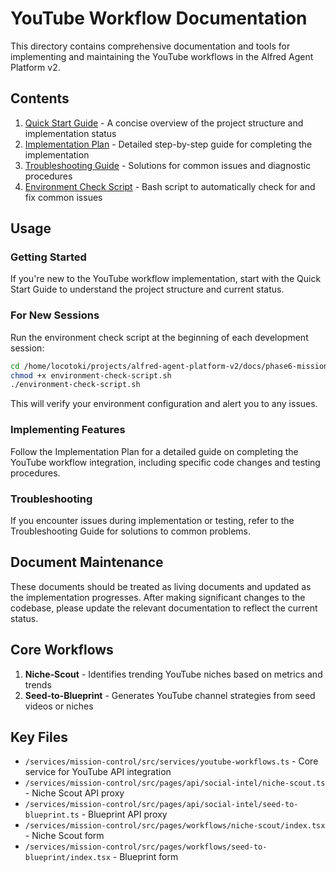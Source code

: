 # YouTube Workflow Documentation

This directory contains comprehensive documentation and tools for implementing and maintaining the YouTube workflows in the Alfred Agent Platform v2.

## Contents

1. [Quick Start Guide](./quick-start-guide.md) - A concise overview of the project structure and implementation status
2. [Implementation Plan](./implementation-plan.md) - Detailed step-by-step guide for completing the implementation
3. [Troubleshooting Guide](./troubleshooting-guide.md) - Solutions for common issues and diagnostic procedures
4. [Environment Check Script](./environment-check-script.sh) - Bash script to automatically check for and fix common issues

## Usage

### Getting Started

If you're new to the YouTube workflow implementation, start with the Quick Start Guide to understand the project structure and current status.

### For New Sessions

Run the environment check script at the beginning of each development session:

```bash
cd /home/locotoki/projects/alfred-agent-platform-v2/docs/phase6-mission-control/youtube-workflows
chmod +x environment-check-script.sh
./environment-check-script.sh
```

This will verify your environment configuration and alert you to any issues.

### Implementing Features

Follow the Implementation Plan for a detailed guide on completing the YouTube workflow integration, including specific code changes and testing procedures.

### Troubleshooting

If you encounter issues during implementation or testing, refer to the Troubleshooting Guide for solutions to common problems.

## Document Maintenance

These documents should be treated as living documents and updated as the implementation progresses. After making significant changes to the codebase, please update the relevant documentation to reflect the current status.

## Core Workflows

1. **Niche-Scout** - Identifies trending YouTube niches based on metrics and trends
2. **Seed-to-Blueprint** - Generates YouTube channel strategies from seed videos or niches

## Key Files

- `/services/mission-control/src/services/youtube-workflows.ts` - Core service for YouTube API integration
- `/services/mission-control/src/pages/api/social-intel/niche-scout.ts` - Niche Scout API proxy
- `/services/mission-control/src/pages/api/social-intel/seed-to-blueprint.ts` - Blueprint API proxy
- `/services/mission-control/src/pages/workflows/niche-scout/index.tsx` - Niche Scout form
- `/services/mission-control/src/pages/workflows/seed-to-blueprint/index.tsx` - Blueprint form
